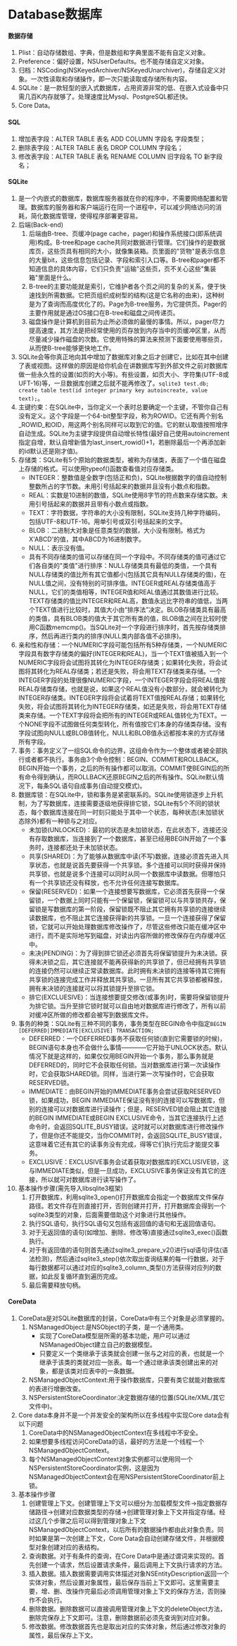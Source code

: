 # Database数据库

#### 数据存储
1. Plist：自动存储数组、字典，但是数组和字典里面不能有自定义对象。
2. Preference：偏好设置，NSUserDefaults。也不能存储自定义对象。
3. 归档：NSCoding(NSKeyedArchiver/NSKeyedUnarchiver)，存储自定义对象。一次性读取和存储操作，即一次只能读取或存储所有内容。
4. SQLite：是一款轻型的嵌入式数据库，占用资源非常的低、在嵌入式设备中只需几百K内存就够了。处理速度比Mysql、PostgreSQL都还快。
5. Core Data。

#### SQL
1. 增加表字段：ALTER TABLE 表名 ADD COLUMN 字段名 字段类型；
2. 删除表字段：ALTER TABLE 表名 DROP COLUMN 字段名；
3. 修改表字段：ALTER TABLE 表名 RENAME COLUMN 旧字段名 TO 新字段名；

#### SQLite
1. 是一个内嵌式的数据库，数据库服务器就在你的程序中，不需要网络配置和管理。数据库的服务器和客户端运行在同一个进程中，可以减少网络访问的消耗，简化数据库管理，使得程序部署更容易。
2. 后端(Back-end)
	1. 后端由B-tree、页缓冲(page cache，pager)和操作系统接口(即系统调用)构成。B-tree和page cache共同对数据进行管理。它们操作的是数据库页，这些页具有相同的大小，就像集装箱。页里面的"货物"是表示信息的大量bit，这些信息包括记录、字段和索引入口等。B-tree和pager都不知道信息的具体内容，它们只负责"运输"这些页，页不关心这些"集装箱"里面是什么。
	2. B-tree的主要功能就是索引，它维护者各个页之间的复杂的关系，便于快速找到所需数据。它把页组织成树型的结构(这是它名称的由来)，这种树是为了查询而高度优化了的。Page为B-tree服务，为它提供页。Pager的主要作用就是通过OS接口在B-tree和磁盘之间传递页。
	3. 磁盘操作是计算机到目前为止所必须做的最慢的事情。所以，pager尽力提高速度，其方法是把经常使用的页存放到内存当中的页缓冲区里，从而尽量减少操作磁盘的次数。它使用特殊的算法来预测下面要使用哪些页，从而使B-tree能够更快地工作。
3. SQLite会等你真正地向其中增加了数据库对象之后才创建它，比如在其中创建了表或视图。这样做的原因是给你机会在讲数据库写到外部文件之前对数据库做一些永久性的设置(如页的大小等)。有些设置，如页大小、字符集(UTF-8或UFT-16)等，一旦数据库创建之后就不能再修改了。`sqlite3 test.db; create table test(id integer primary key autoincreate, value text);`。
4. 主键约束：在SQLite中，当你定义一个表时总要确定一个主键，不管你自己有没有定义。这个字段是一个64-bit整型字段，称为ROWID。它还有两个别名_ROWID_和OID，用这两个别名同样可以取到它的值。它的默认取值按照增序自动生成。SQLite为主键字段提供自动增长特性(最好自己使用autoincrement指定自增，默认自增新值为last_insert_rowid()+1，若删除最后一个再添加新的id默认还是刚才值)。
5. 存储类：SQLite有5个原始的数据类型，被称为存储类，表面了一个值在磁盘上存储的格式。可以使用typeof()函数查看值对应存储类。
	* INTEGER：整数值是全数字(包括正和负)，SQLite根据数字的值自动控制整数所占的字节数。未用引号括起来的数据并且没有小数点和指数。
	* REAL：实数是10进制的数值，SQLite使用8字节的符点数来存储实数。未用引号括起来的数据并且带有小数点或指数。
	* TEXT：字符数据，字符串的大小没有限制，SQLite支持几种字符编码，包括UTF-8和UTF-16。用单引号或双引号括起来的文字。
	* BLOB：二进制大对象是任意类型的数据，大小没有限制。格式为X'ABCD'的值，其中ABCD为16进制数字。
	* NULL：表示没有值。
	* 具有不同存储类的值可以存储在同一个字段中。不同存储类的值可通过它们各自类的"类值"进行排序：NULL存储类具有最低的类值，一个具有NULL存储类的值比所有其它值都小(包括其它具有NULL存储类的值)，在NULL值之间，没有特别的可排序值。INTEGER或REAL存储类值高于NULL，它们的类值相等，INTEGER值和REAL值通过其数值进行比较。TEXT存储类的值比INTEGER和REAL高，数值永远比字符串的值低，当两个TEXT值进行比较时，其值大小由“排序法”决定。BLOB存储类具有最高的类值，具有BLOB类的值大于其它所有类的值，BLOB值之间在比较时使用C函数memcmp()。当SQLite对一个字段进行排序时，首先按存储类排序，然后再进行类内的排序(NULL类内部各值不必排序)。
6. 亲和性和存储：一个NUMERIC字段可能包括所有5种存储类，一个NUMERIC字段具有数字存储类的偏好(INTEGER和REAL)，当一个TEXT值被插入到一个NUMERIC字段将会试图将其转化为INTEGER存储类；如果转化失败，将会试图将其转化为REAL存储类；若还是失败，将会用TEXT存储类来存储。一个INTEGER字段的处理很像NUMERIC字段，一个INTEGER字段会将REAL值按REAL存储类存储，也就是说，如果这个REAL值没有小数部分，就会被转化为INTEGER存储类。INTEGER字段将会试着将TEXT值按REAL存储；如果转化失败，将会试图将其转化为INTEGER存储类，如还是失败，将会用TEXT存储类来存储。一个TEXT字段将会把所有的INTEGER或REAL值转化为TEXT。一个NONE字段不试图做任何类型转化，所有值按它们本身的存储类存储。没有字段试图向NULL或BLOB值转化，NULL和BLOB值永远都按本来的方式存储所有字段。
7. 事务：事务定义了一组SQL命令的边界，这组命令作为一个整体或者被全部执行或者都不执行。事务由3个命令控制：BEGIN、COMMIT和ROLLBACK。BEGIN开始一个事务，之后的所有操作都可以取消。COMMIT使BEGIN后的所有命令得到确认，而ROLLBACK还原BEGIN之后的所有操作。SQLite默认情况下，每条SQL语句自成事务(自动提交模式)。
8. 数据库锁：在SQLite中，锁和事务是紧密联系的。SQLite使用锁逐步上升机制，为了写数据库，连接需要逐级地获得排它锁，SQLite有5个不同的锁状态，每个数据库连接在同一时刻只能处于其中一个状态，每种状态(未加锁状态除外)都有一种锁与之对应。
	* 未加锁(UNLOCKED)：最初的状态是未加锁状态，在此状态下，连接还没有存取数据库，当连接到了一个数据库，甚至已经用BEGIN开始了一个事务时，连接都还处于未加锁状态。
	* 共享(SHARED)：为了能够从数据库中读(不写)数据，连接必须首先进入共享状态，也就是说首先要获得一个共享锁。多个连接可以同时获得并保持共享锁，也就是说多个连接可以同时从同一个数据库中读数据。但哪怕只有一个共享锁还没有释放，也不允许任何连接写数据库。
	* 保留(RESERVED)：如果一个连接想要写数据库，它必须首先获得一个保留锁，一个数据上同时只能有一个保留锁，保留锁可以与共享锁共存，保留锁是写数据库的第一阶段，保留锁既不阻止其它拥有共享锁的连接继续读数据库，也不阻止其它连接获得新的共享锁。一旦一个连接获得了保留锁，它就可以开始处理数据库修改操作了，尽管这些修改只能在缓冲区中进行，而不是实际地写到磁盘，对读出内容所做的修改保存在内存缓冲区中。
	* 未决(PENDING)：为了得到排它锁还必须首先将保留锁提升为未决锁。获得未决锁之后，其它连接就不能再获得新的共享锁了，但已经拥有共享锁的连接仍然可以继续正常读数据库。此时拥有未决锁的连接等待其它拥有共享锁的连接完成工作并释放其共享锁。一旦所有其它共享锁都被释放，拥有未决锁的连接就可以将其锁提升至排它锁。
	* 排它(EXCLUESIVE)：当连接想要提交修改(或事务)时，需要将保留锁提升为排它锁。当升至排它锁时就可以自由地对数据库进行修改了，所有以前对缓冲区所做的修改都会被写到数据库文件。
9. 事务的种类：SQLite有三种不同的事务，事务类型在BEGIN命令中指定`BEGIN [DEFERRED|IMMEDIATE|EXCLUSIVE] TRANSACTION;`
	* DEFERRED：一个DEFERRED事务不获取任何锁(直到它需要锁的时候)，BEGIN语句本身也不会做什么事情————它开始于UNLOCK状态。默认情况下就是这样的，如果仅仅用BEGIN开始一个事务，那么事务就是DEFERRED的，同时它不会获取任何锁。当对数据库进行第一次读操作时，它会获取SHARED锁。同样，当进行第一次写操作时，它会获取RESERVED锁。
	* IMMEDIATE：由BEGIN开始的IMMEDIATE事务会尝试获取RESERVED锁，如果成功，BEGIN IMMEDIATE保证没有别的连接可以写数据库，但别的连接可以对数据库进行读操作；但是，RESERVED锁会阻止其它连接的BEGIN IMMEDIATE或BEGIN EXCLUSIVE命令，当其它连接执行上述命令时，会返回SQLITE_BUSY错误。这时就可以对数据库进行修改操作了，但是你还不能提交，当你COMMIT时，会返回SQLITE_BUSY错误，这意味着它还有其它的读事务没有完成，得等它们执行完后才能提交事务。
	* EXCLUSIVE：EXCLUSIVE事务会试着获取对数据库的EXCLUSIVE锁，这与IMMEDIATE类似，但是一旦成功，EXCLUSIVE事务保证没有其它的连接，所以就可对数据库进行读写操作了。
10. 基本操作步骤(需先导入libsqlite3框架)
	1. 打开数据库，利用sqlite3_open()打开数据库会指定一个数据库文件保存路径。若文件存在则直接打开，否则创建并打开，打开数据库会得到一个sqlite3类型的对象，后面需要借助这个对象进行其他操作。
	2. 执行SQL语句，执行SQL语句又包括有返回值的语句和无返回值语句。
	3. 对于无返回值的语句(如增加、删除、修改等)直接通过sqlite3_exec()函数执行。
	4. 对于有返回值的语句则首先通过sqlite3_prepare_v2()进行sql语句评估(语法检测)，然后通过sqlite3_step()依次取出查询结果的每一行数据，对于每行数据都可以通过对应的sqlite3_column_类型()方法获得对应列的数据，如此反复循环直到遍历完成。
	5. 最后需要释放句柄。

#### CoreData
1. CoreData是对SQLite数据库的封装，CoreData中有三个对象是必须掌握的。
	1. NSManagedObject:是NSObject的子类，是一个通用类。
		* 实现了CoreData模型层所需的基本功能，用户可以通过NSManagedObject建立自己的数据模型。
		* 只要定义一个类继承于该类就会创建一张与之对应的表，也就是一个继承于该类的类就对应一张表。每一个通过继承该类创建出来的对象，都是该类对应表中的一条数据。
	2. NSManagedObjectContext:用于操作数据库，只要有类它就能对数据库的表进行增删改查。
	3. NSPersistentStoreCoordinator:决定数据存储的位置(SQLite/XML/其它文件中)。
2. Core data本身并不是一个并发安全的架构所以在多线程中实现Core data会有以下问题
	1. CoreData中的NSManagedObjectContext在多线程中不安全。
	2. 如果想要多线程访问CoreData的话，最好的方法是一个线程一个NSManagedObjectContext。
	3. 每个NSManagedObjectContext对象实例都可以使用同一个NSPersistentStoreCoordinator实例，这是因为NSManagedObjectContext会在用NSPersistentStoreCoordinator前上锁。
3. 基本操作步骤
	1. 创建管理上下文。创建管理上下文可以细分为:加载模型文件->指定数据存储路径->创建对应数据类型的存储->创建管理对象上下文并指定存储。经过这几个步骤之后可以得到管理对象上下文NSManagedObjectContext，以后所有的数据操作都由此对象负责。同时如果是第一次创建上下文，Core Data会自动创建存储文件，并根据模型对象创建对应的表结构。
	2. 查询数据。对于有条件的查询，在Core Data中是通过谓词来实现的。首先创建一个请求，然后设置请求条件，最后调用上下文执行请求的方法。
	3. 插入数据。插入数据需要调用实体描述对象NSEntityDescription返回一个实体对象，然后设置对象属性，最后保存当前上下文即可。这里需要主要，增、删、改操作完最后必须调用管理对象上下文的保存方法，否则操作不会执行。
	4. 删除数据。删除数据可以直接调用管理对象上下文的deleteObject方法，删除完保存上下文即可。注意，删除数据前必须先查询到对应对象。
	5. 修改数据。修改数据首先也是取出对应的实体对象，然后通过修改对象的属性，最后保存上下文。


